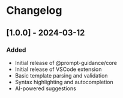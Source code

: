 # Changelog

## [1.0.0] - 2024-03-12

### Added

- Initial release of @prompt-guidance/core
- Initial release of VSCode extension
- Basic template parsing and validation
- Syntax highlighting and autocompletion
- AI-powered suggestions
